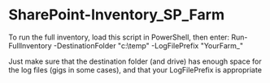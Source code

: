 # SharePoint-Inventory_SP_Farm

To run the full inventory, load this script in PowerShell, then enter: Run-FullInventory -DestinationFolder "c:\temp" -LogFilePrefix "YourFarm_"

Just make sure that the destination folder (and drive) has enough space for the log files (gigs in some cases), and that your LogFilePrefix is appropriate
